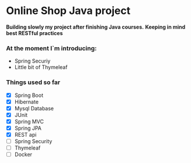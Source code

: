 # Online Shop Java project

**Building slowly my project after finishing Java courses.**
**Keeping in mind best RESTful practices**

### At the moment I`m introducing:

- Spring Securiy
- Little bit of Thymeleaf

### Things used so far

- [x] Spring Boot
- [x] Hibernate
- [x] Mysql Database
- [x] JUnit
- [x] Spring MVC
- [x] Spring JPA
- [x] REST api
- [ ] Spring Security
- [ ] Thymeleaf
- [ ] Docker
